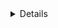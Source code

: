 <!-- >>>>>> BEGIN GENERATED FILE (include): SOURCE test/include/templates/md_details.md -->
<!-- >>>>>> BEGIN INCLUDED FILE (details): SOURCE test/include/includes/md.md -->
<details>
This is markdown.

### This is a third-level header.
</details>
<!-- <<<<<< END INCLUDED FILE (details): SOURCE test/include/includes/md.md -->
<!-- <<<<<< END GENERATED FILE (include): SOURCE test/include/templates/md_details.md -->
